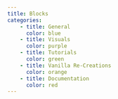 ```yaml
---
title: Blocks
categories:
    - title: General
      color: blue
    - title: Visuals
      color: purple
    - title: Tutorials
      color: green
    - title: Vanilla Re-Creations
      color: orange
    - title: Documentation
      color: red
---
```

